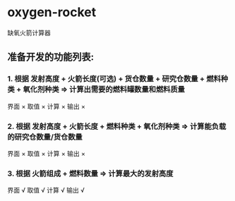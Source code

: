 # oxygen-rocket
缺氧火箭计算器
## 准备开发的功能列表:
### 1. 根据 发射高度 + 火箭长度(可选) + 货仓数量 + 研究仓数量 + 燃料种类 + 氧化剂种类  => 计算出需要的燃料罐数量和燃料质量
界面 ×
取值 ×
计算 ×
输出 ×
### 2. 根据 发射高度 + 火箭长度 + 燃料种类 + 氧化剂种类 => 计算能负载的研究仓数量/货仓数量
界面 ×
取值 ×
计算 ×
输出 ×
### 3. 根据 火箭组成 + 燃料数量 => 计算最大的发射高度
界面 √
取值 √
计算 √
输出 √

